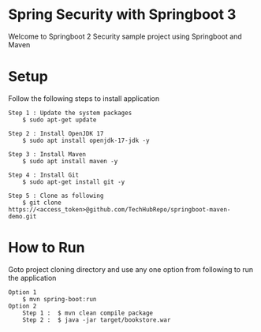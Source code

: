# Spring Security with Springboot 3
Welcome to Springboot 2 Security sample project using Springboot and Maven

# Setup
Follow the following steps to install application

	Step 1 : Update the system packages
		$ sudo apt-get update
		
	Step 2 : Install OpenJDK 17
		$ sudo apt install openjdk-17-jdk -y
		
	Step 3 : Install Maven
		$ sudo apt install maven -y
		
	Step 4 : Install Git
		$ sudo apt-get install git -y
		
	Step 5 : Clone as following
		$ git clone https://<access_token>@github.com/TechHubRepo/springboot-maven-demo.git
	  
# How to Run
Goto project cloning directory and use any one option from following to run the application

	Option 1
		$ mvn spring-boot:run
	Option 2
		Step 1 :  $ mvn clean compile package
		Step 2 :  $ java -jar target/bookstore.war